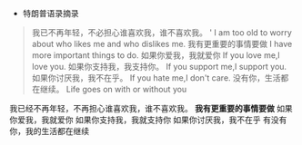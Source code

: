 - 特朗普语录摘录

>我已不再年轻，不必担心谁喜欢我，谁不喜欢我。
'  I am too old to worry about who likes me and who dislikes me.
   我有更重要的事情要做
   I have more important things to do.
   如果你爱我，我就爱你
   If you love me,l love you.
   如果你支持我，我支持你。
   If you support me,I support you.
   如果你讨厌我，我不在乎。
   If you hate me,I don't care.
   没有你，生活都在继续。
   Life goes on with or without you

我已经不再年轻，不再担心谁喜欢我，谁不喜欢我。
**我有更重要的事情要做** 
如果你爱我，我就爱你
如果你支持我，我就支持你
如果你讨厌我，我不在乎
有没有你，我的生活都在继续